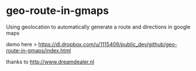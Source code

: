 geo-route-in-gmaps
==================

Using geolocation to automatically generate a route and directions in google maps

demo here > https://dl.dropbox.com/u/1115409/public_dev/github/geo-route-in-gmaps/index.html

thanks to http://www.dreamdealer.nl